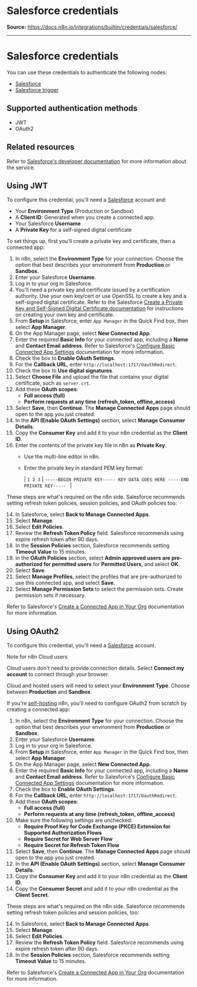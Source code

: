 # Salesforce credentials

**Source:** https://docs.n8n.io/integrations/builtin/credentials/salesforce/

---

# Salesforce credentials

You can use these credentials to authenticate the following nodes:

- [Salesforce](../../app-nodes/n8n-nodes-base.salesforce/)
- [Salesforce trigger](../../trigger-nodes/n8n-nodes-base.salesforcetrigger/)

## Supported authentication methods

- JWT
- OAuth2

## Related resources

Refer to [Salesforce's developer documentation](https://developer.salesforce.com/docs/atlas.en-us.sfdx_dev.meta/sfdx_dev/sfdx_dev_intro.htm) for more information about the service.

## Using JWT

To configure this credential, you'll need a [Salesforce](https://www.salesforce.com/) account and:

- Your **Environment Type** (Production or Sandbox)
- A **Client ID**: Generated when you create a connected app.
- Your Salesforce **Username**
- A **Private Key** for a self-signed digital certificate

To set things up, first you'll create a private key and certificate, then a connected app:

1. In n8n, select the **Environment Type** for your connection. Choose the option that best describes your environment from **Production** or **Sandbox**.
2. Enter your Salesforce **Username**.
3. Log in to your org in Salesforce.
4. You'll need a private key and certificate issued by a certification authority. Use your own key/cert or use OpenSSL to create a key and a self-signed digital certificate. Refer to the Salesforce [Create a Private Key and Self-Signed Digital Certificate documentation](https://developer.salesforce.com/docs/atlas.en-us.sfdx_dev.meta/sfdx_dev/sfdx_dev_auth_key_and_cert.htm) for instructions on creating your own key and certificate.
5. From **Setup** in Salesforce, enter `App Manager` in the Quick Find box, then select **App Manager**.
6. On the App Manager page, select **New Connected App**.
7. Enter the required **Basic Info** for your connected app, including a **Name** and **Contact Email address**. Refer to Salesforce's [Configure Basic Connected App Settings](https://help.salesforce.com/s/articleView?id=sf.connected_app_create_basics.htm&type=5) documentation for more information.
8. Check the box to **Enable OAuth Settings**.
9. For the **Callback URL**, enter `http://localhost:1717/OauthRedirect`.
10. Check the box to **Use digital signatures**.
11. Select **Choose File** and upload the file that contains your digital certificate, such as `server.crt`.
12. Add these **OAuth scopes**:
    - **Full access (full)**
    - **Perform requests at any time (refresh_token, offline_access)**
13. Select **Save**, then **Continue**. The **Manage Connected Apps** page should open to the app you just created.
14. In the **API (Enable OAuth Settings)** section, select **Manage Consumer Details**.
15. Copy the **Consumer Key** and add it to your n8n credential as the **Client ID**.
16. Enter the contents of the private key file in n8n as **Private Key**.
    - Use the multi-line editor in n8n.
    - Enter the private key in standard PEM key format:

      | ``` 1 2 3 ``` | ``` -----BEGIN PRIVATE KEY----- KEY DATA GOES HERE -----END PRIVATE KEY-----  ``` |

These steps are what's required on the n8n side. Salesforce recommends setting refresh token policies, session policies, and OAuth policies too:

14. In Salesforce, select **Back to Manage Connected Apps**.
15. Select **Manage**.
16. Select **Edit Policies**.
17. Review the **Refresh Token Policy** field. Salesforce recommends using expire refresh token after 90 days.
18. In the **Session Policies** section, Salesforce recommends setting **Timeout Value** to 15 minutes.
19. In the **OAuth Policies** section, select **Admin approved users are pre-authorized for permitted users** for **Permitted Users**, and select **OK**.
20. Select **Save**.
21. Select **Manage Profiles**, select the profiles that are pre-authorized to use this connected app, and select **Save**.
22. Select **Manage Permission Sets** to select the permission sets. Create permission sets if necessary.

Refer to Salesforce's [Create a Connected App in Your Org](https://developer.salesforce.com/docs/atlas.en-us.sfdx_dev.meta/sfdx_dev/sfdx_dev_auth_connected_app.htm) documentation for more information.

## Using OAuth2

To configure this credential, you'll need a [Salesforce](https://www.salesforce.com/) account.

Note for n8n Cloud users

Cloud users don't need to provide connection details. Select **Connect my account** to connect through your browser.

Cloud and hosted users will need to select your **Environment Type**. Choose between **Production** and **Sandbox**.

If you're [self-hosting](../../../../hosting/) n8n, you'll need to configure OAuth2 from scratch by creating a connected app:

1. In n8n, select the **Environment Type** for your connection. Choose the option that best describes your environment from **Production** or **Sandbox**.
2. Enter your Salesforce **Username**.
3. Log in to your org in Salesforce.
4. From **Setup** in Salesforce, enter `App Manager` in the Quick Find box, then select **App Manager**.
5. On the App Manager page, select **New Connected App**.
6. Enter the required **Basic Info** for your connected app, including a **Name** and **Contact Email address**. Refer to Salesforce's [Configure Basic Connected App Settings](https://help.salesforce.com/s/articleView?id=sf.connected_app_create_basics.htm&type=5) documentation for more information.
7. Check the box to **Enable OAuth Settings**.
8. For the **Callback URL**, enter `http://localhost:1717/OauthRedirect`.
9. Add these **OAuth scopes**:
   - **Full access (full)**
   - **Perform requests at any time (refresh_token, offline_access)**
10. Make sure the following settings are unchecked:
    - **Require Proof Key for Code Exchange (PKCE) Extension for Supported Authorization Flows**
    - **Require Secret for Web Server Flow**
    - **Require Secret for Refresh Token Flow**
11. Select **Save**, then **Continue**. The **Manage Connected Apps** page should open to the app you just created.
12. In the **API (Enable OAuth Settings)** section, select **Manage Consumer Details**.
13. Copy the **Consumer Key** and add it to your n8n credential as the **Client ID**.
14. Copy the **Consumer Secret** and add it to your n8n credential as the **Client Secret**.

These steps are what's required on the n8n side. Salesforce recommends setting refresh token policies and session policies, too:

14. In Salesforce, select **Back to Manage Connected Apps**.
15. Select **Manage**.
16. Select **Edit Policies**.
17. Review the **Refresh Token Policy** field. Salesforce recommends using expire refresh token after 90 days.
18. In the **Session Policies** section, Salesforce recommends setting **Timeout Value** to 15 minutes.

Refer to Salesforce's [Create a Connected App in Your Org](https://developer.salesforce.com/docs/atlas.en-us.sfdx_dev.meta/sfdx_dev/sfdx_dev_auth_connected_app.htm) documentation for more information.
